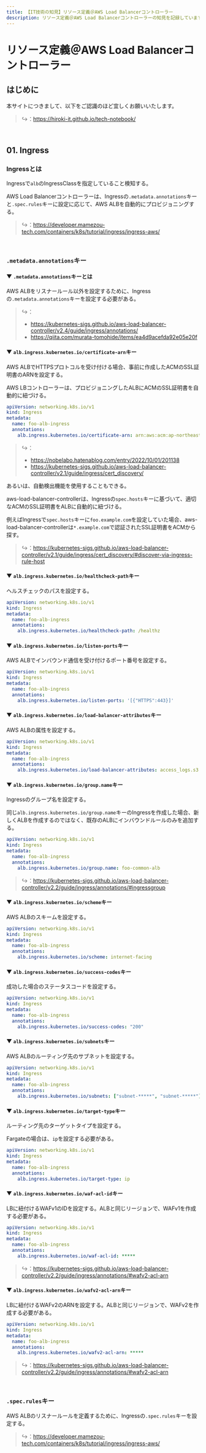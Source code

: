 ```yaml
---
title: 【IT技術の知見】リソース定義＠AWS Load Balancerコントローラー
description: リソース定義＠AWS Load Balancerコントローラーの知見を記録しています。
---
```


# リソース定義＠AWS Load Balancerコントローラー

## はじめに

本サイトにつきまして、以下をご認識のほど宜しくお願いいたします。

> ↪️：https://hiroki-it.github.io/tech-notebook/

<br>

## 01. Ingress

### Ingressとは

Ingressで`alb`のIngressClassを指定していること検知する。

AWS Load Balancerコントローラーは、Ingressの`.metadata.annotations`キーと`.spec.rules`キーに設定に応じて、AWS ALBを自動的にプロビジョニングする。

> ↪️：https://developer.mamezou-tech.com/containers/k8s/tutorial/ingress/ingress-aws/

<br>

### `.metadata.annotations`キー

#### ▼ `.metadata.annotations`キーとは

AWS ALBをリスナールール以外を設定するために、Ingressの`.metadata.annotations`キーを設定する必要がある。

> ↪️：
>
> - https://kubernetes-sigs.github.io/aws-load-balancer-controller/v2.4/guide/ingress/annotations/
> - https://qiita.com/murata-tomohide/items/ea4d9acefda92e05e20f

#### ▼ `alb.ingress.kubernetes.io/certificate-arn`キー

AWS ALBでHTTPSプロトコルを受け付ける場合、事前に作成したACMのSSL証明書のARNを設定する。

AWS LBコントローラーは、プロビジョニングしたALBにACMのSSL証明書を自動的に紐づける。

```yaml
apiVersion: networking.k8s.io/v1
kind: Ingress
metadata:
  name: foo-alb-ingress
  annotations:
    alb.ingress.kubernetes.io/certificate-arn: arn:aws:acm:ap-northeast-1:<AWSアカウントID>:certificate/*****
```

> ↪️：
>
> - https://nobelabo.hatenablog.com/entry/2022/10/01/201138
> - https://kubernetes-sigs.github.io/aws-load-balancer-controller/v2.1/guide/ingress/cert_discovery/

あるいは、自動検出機能を使用することもできる。

aws-load-balancer-controllerは、Ingressの`spec.hosts`キーに基づいて、適切なACMのSSL証明書をALBに自動的に紐づける。

例えばIngressで`spec.hosts`キーに`foo.example.com`を設定していた場合、aws-load-balancer-controllerは`*.example.com`で認証されたSSL証明書をACMから探す。

> ↪️：https://kubernetes-sigs.github.io/aws-load-balancer-controller/v2.1/guide/ingress/cert_discovery/#discover-via-ingress-rule-host

#### ▼ `alb.ingress.kubernetes.io/healthcheck-path`キー

ヘルスチェックのパスを設定する。

```yaml
apiVersion: networking.k8s.io/v1
kind: Ingress
metadata:
  name: foo-alb-ingress
  annotations:
    alb.ingress.kubernetes.io/healthcheck-path: /healthz
```

#### ▼ `alb.ingress.kubernetes.io/listen-ports`キー

AWS ALBでインバウンド通信を受け付けるポート番号を設定する。

```yaml
apiVersion: networking.k8s.io/v1
kind: Ingress
metadata:
  name: foo-alb-ingress
  annotations:
    alb.ingress.kubernetes.io/listen-ports: '[{"HTTPS":443}]'
```

#### ▼ `alb.ingress.kubernetes.io/load-balancer-attributes`キー

AWS ALBの属性を設定する。

```yaml
apiVersion: networking.k8s.io/v1
kind: Ingress
metadata:
  name: foo-alb-ingress
  annotations:
    alb.ingress.kubernetes.io/load-balancer-attributes: access_logs.s3.enabled=true,access_logs.s3.bucket=foo-alb-ingress-backet,access_logs.s3.prefix=foo
```

#### ▼ `alb.ingress.kubernetes.io/group.name`キー

Ingressのグループ名を設定する。

同じ`alb.ingress.kubernetes.io/group.name`キーのIngressを作成した場合、新しくALBを作成するのではなく、既存のALBにインバウンドルールのみを追加する。

```yaml
apiVersion: networking.k8s.io/v1
kind: Ingress
metadata:
  name: foo-alb-ingress
  annotations:
    alb.ingress.kubernetes.io/group.name: foo-common-alb
```

> ↪️：https://kubernetes-sigs.github.io/aws-load-balancer-controller/v2.2/guide/ingress/annotations/#ingressgroup

#### ▼ `alb.ingress.kubernetes.io/scheme`キー

AWS ALBのスキームを設定する。

```yaml
apiVersion: networking.k8s.io/v1
kind: Ingress
metadata:
  name: foo-alb-ingress
  annotations:
    alb.ingress.kubernetes.io/scheme: internet-facing
```

#### ▼ `alb.ingress.kubernetes.io/success-codes`キー

成功した場合のステータスコードを設定する。

```yaml
apiVersion: networking.k8s.io/v1
kind: Ingress
metadata:
  name: foo-alb-ingress
  annotations:
    alb.ingress.kubernetes.io/success-codes: "200"
```

#### ▼ `alb.ingress.kubernetes.io/subnets`キー

AWS ALBのルーティング先のサブネットを設定する。

```yaml
apiVersion: networking.k8s.io/v1
kind: Ingress
metadata:
  name: foo-alb-ingress
  annotations:
    alb.ingress.kubernetes.io/subnets: ["subnet-*****", "subnet-*****"]
```

#### ▼ `alb.ingress.kubernetes.io/target-type`キー

ルーティング先のターゲットタイプを設定する。

Fargateの場合は、`ip`を設定する必要がある。

```yaml
apiVersion: networking.k8s.io/v1
kind: Ingress
metadata:
  name: foo-alb-ingress
  annotations:
    alb.ingress.kubernetes.io/target-type: ip
```

#### ▼ `alb.ingress.kubernetes.io/waf-acl-id`キー

LBに紐付けるWAFv1のIDを設定する。ALBと同じリージョンで、WAFv1を作成する必要がある。

```yaml
apiVersion: networking.k8s.io/v1
kind: Ingress
metadata:
  name: foo-alb-ingress
  annotations:
    alb.ingress.kubernetes.io/waf-acl-id: *****
```

> ↪️：https://kubernetes-sigs.github.io/aws-load-balancer-controller/v2.2/guide/ingress/annotations/#wafv2-acl-arn

#### ▼ `alb.ingress.kubernetes.io/wafv2-acl-arn`キー

LBに紐付けるWAFv2のARNを設定する。ALBと同じリージョンで、WAFv2を作成する必要がある。

```yaml
apiVersion: networking.k8s.io/v1
kind: Ingress
metadata:
  name: foo-alb-ingress
  annotations:
    alb.ingress.kubernetes.io/wafv2-acl-arn: *****
```

> ↪️：https://kubernetes-sigs.github.io/aws-load-balancer-controller/v2.2/guide/ingress/annotations/#wafv2-acl-arn

<br>

### `.spec.rules`キー

AWS ALBのリスナールールを定義するために、Ingressの`.spec.rules`キーを設定する。

> ↪️：https://developer.mamezou-tech.com/containers/k8s/tutorial/ingress/ingress-aws/

<br>
